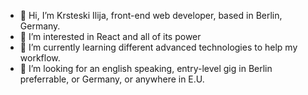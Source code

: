 - 👋  Hi, I’m Krsteski Ilija, front-end web developer, based in Berlin, Germany.
- 👀  I’m interested in React and all of its power
- 🌱  I’m currently learning different advanced technologies to help my workflow.
- 💞️  I’m looking for an english speaking, entry-level gig in Berlin preferrable, or Germany, or anywhere in E.U.
